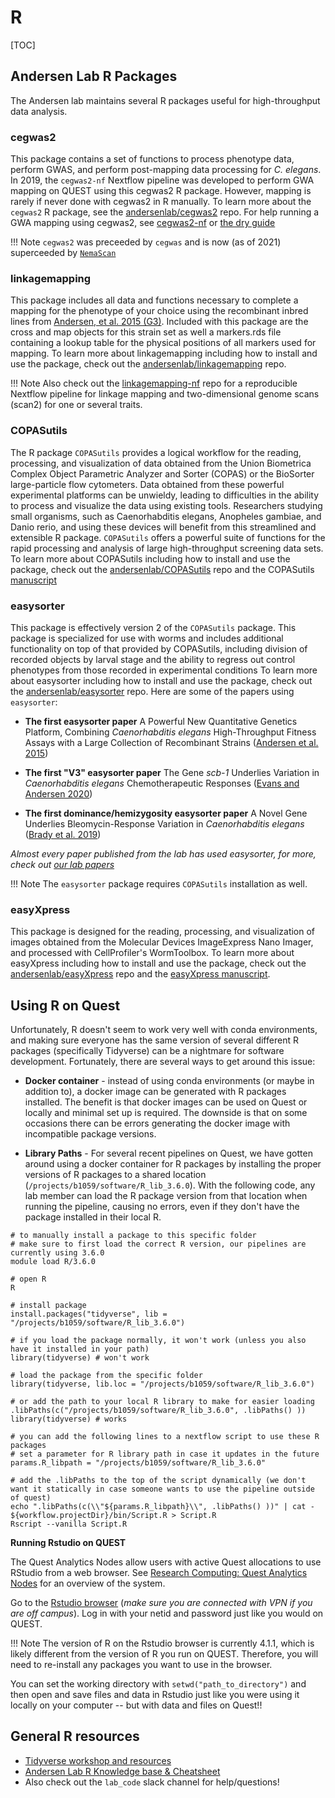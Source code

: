 # R

[TOC]

## Andersen Lab R Packages

The Andersen lab maintains several R packages useful for high-throughput data analysis.

### cegwas2

This package contains a set of functions to process phenotype data, perform GWAS, and perform post-mapping data processing for *C. elegans*. In 2019, the `cegwas2-nf` Nextflow pipeline was developed to perform GWA mapping on QUEST using this cegwas2 R package. However, mapping is rarely if never done with cegwas2 in R manually. To learn more about the `cegwas2` R package, see the [andersenlab/cegwas2](https://github.com/andersenlab/cegwas2) repo. For help running a GWA mapping using cegwas2, see [cegwas2-nf](https://github.com/andersenlab/cegwas2-nf) or [the dry guide](pipeline-cegwas.md)

!!! Note
	`cegwas2` was preceeded by `cegwas` and is now (as of 2021) superceeded by [`NemaScan`](https://github.com/AndersenLab/NemaScan)

### linkagemapping

This package includes all data and functions necessary to complete a mapping for the phenotype of your choice using the recombinant inbred lines from [Andersen, et al. 2015 (G3)](https://academic.oup.com/g3journal/article/5/5/911/6025542). Included with this package are the cross and map objects for this strain set as well a markers.rds file containing a lookup table for the physical positions of all markers used for mapping. To learn more about linkagemapping including how to install and use the package, check out the [andersenlab/linkagemapping](https://github.com/andersenlab/linkagemapping) repo.

!!! Note
	Also check out the [linkagemapping-nf](https://github.com/andersenlab/linkagemapping-nf) repo for a reproducible Nextflow pipeline for linkage mapping and two-dimensional genome scans (scan2) for one or several traits.

### COPASutils

The R package `COPASutils` provides a logical workflow for the reading, processing, and visualization of data obtained from the Union Biometrica Complex Object Parametric Analyzer and Sorter (COPAS) or the BioSorter large-particle flow cytometers. Data obtained from these powerful experimental platforms can be unwieldy, leading to difficulties in the ability to process and visualize the data using existing tools. Researchers studying small organisms, such as Caenorhabditis elegans, Anopheles gambiae, and Danio rerio, and using these devices will benefit from this streamlined and extensible R package. `COPASutils` offers a powerful suite of functions for the rapid processing and analysis of large high-throughput screening data sets. To learn more about COPASutils including how to install and use the package, check out the [andersenlab/COPASutils](https://github.com/andersenlab/copasutils) repo and the COPASutils [manuscript](https://journals.plos.org/plosone/article?id=10.1371/journal.pone.0111090)

### easysorter

This package is effectively version 2 of the `COPASutils` package. This package is specialized for use with worms and includes additional functionality on top of that provided by COPASutils, including division of recorded objects by larval stage and the ability to regress out control phenotypes from those recorded in experimental conditions To learn more about easysorter including how to install and use the package, check out the [andersenlab/easysorter](https://github.com/andersenlab/easysorter) repo. Here are some of the papers using `easysorter`:

- __The first easysorter paper__
A Powerful New Quantitative Genetics Platform, Combining *Caenorhabditis elegans* High-Throughput Fitness Assays with a Large Collection of Recombinant Strains ([Andersen et al. 2015](https://academic.oup.com/g3journal/article/5/5/911/6025542))

- __The first "V3" easysorter paper__
The Gene *scb-1* Underlies Variation in *Caenorhabditis elegans* Chemotherapeutic Responses ([Evans and Andersen 2020](https://academic.oup.com/g3journal/article/10/7/2353/6026329))

- __The first dominance/hemizygosity easysorter paper__
A Novel Gene Underlies Bleomycin-Response Variation in *Caenorhabditis elegans* ([Brady et al. 2019](https://academic.oup.com/genetics/article/212/4/1453/5931413))

*Almost every paper published from the lab has used easysorter, for more, check out [our lab papers](https://andersenlab.org/Publications/)*

!!! Note
	The `easysorter` package requires `COPASutils` installation as well.

### easyXpress

This package is designed for the reading, processing, and visualization of images obtained from the Molecular Devices ImageExpress Nano Imager, and processed with CellProfiler's WormToolbox. To learn more about easyXpress including how to install and use the package, check out the [andersenlab/easyXpress](https://github.com/andersenlab/easyXpress) repo and the [easyXpress manuscript](https://www.biorxiv.org/content/10.1101/2021.05.11.443552v1). 

## Using R on Quest

Unfortunately, R doesn't seem to work very well with conda environments, and making sure everyone has the same version of several different R packages (specifically Tidyverse) can be a nightmare for software development. Fortunately, there are several ways to get around this issue:

* __Docker container__ - instead of using conda environments (or maybe in addition to), a docker image can be generated with R packages installed. The benefit is that docker images can be used on Quest or locally and minimal set up is required. The downside is that on some occasions there can be errors generating the docker image with incompatible package versions.

* __Library Paths__ - For several recent pipelines on Quest, we have gotten around using a docker container for R packages by installing the proper versions of R packages to a shared location (`/projects/b1059/software/R_lib_3.6.0`). With the following code, any lab member can load the R package version from that location when running the pipeline, causing no errors, even if they don't have the package installed in their local R. 

```
# to manually install a package to this specific folder
# make sure to first load the correct R version, our pipelines are currently using 3.6.0
module load R/3.6.0

# open R
R

# install package
install.packages("tidyverse", lib = "/projects/b1059/software/R_lib_3.6.0")

# if you load the package normally, it won't work (unless you also have it installed in your path)
library(tidyverse) # won't work

# load the package from the specific folder
library(tidyverse, lib.loc = "/projects/b1059/software/R_lib_3.6.0")

# or add the path to your local R library to make for easier loading
.libPaths(c("/projects/b1059/software/R_lib_3.6.0", .libPaths() ))
library(tidyverse) # works

# you can add the following lines to a nextflow script to use these R packages
# set a parameter for R library path in case it updates in the future
params.R_libpath = "/projects/b1059/software/R_lib_3.6.0"

# add the .libPaths to the top of the script dynamically (we don't want it statically in case someone wants to use the pipeline outside of quest)
echo ".libPaths(c(\\"${params.R_libpath}\\", .libPaths() ))" | cat - ${workflow.projectDir}/bin/Script.R > Script.R
Rscript --vanilla Script.R

```

**Running Rstudio on QUEST**

The Quest Analytics Nodes allow users with active Quest allocations to use RStudio from a web browser. See [Research Computing: Quest Analytics Nodes](https://www.it.northwestern.edu/research/user-services/quest/analytic-nodes.html) for an overview of the system.

Go to the [Rstudio browser](https://rstudio.questanalytics.northwestern.edu) (*make sure you are connected with VPN if you are off campus*). Log in with your netid and password just like you would on QUEST.

!!! Note
	The version of R on the Rstudio browser is currently 4.1.1, which is likely different from the version of R you run on QUEST. Therefore, you will need to re-install any packages you want to use in the browser.

You can set the working directory with `setwd("path_to_directory")` and then open and save files and data in Rstudio just like you were using it locally on your computer -- but with data and files on Quest!!

## General R resources

* [Tidyverse workshop and resources](https://github.com/katiesevans/nuit_tidyverse)
* [Andersen Lab R Knowledge base & Cheatsheet]()
* Also check out the `lab_code` slack channel for help/questions!


